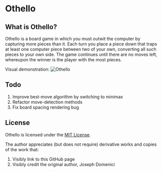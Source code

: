 Othello
======================

What is Othello?
-------------------------------

Othello is a board game in which you must outwit the computer by capturing more pieces than it. Each turn you place a piece down that traps at least one computer piece between two of your own, converting all such pieces to your own side. The game continues until there are no moves left, whereupon the winner is the player with the most pieces.

Visual demonstration:
![Othello](http://i.imgur.com/LvW6mUK.gif "Kicked the computer's ass!")

Todo
----
  1. Improve best-move algorithm by switching to minimax
  2. Refactor move-detection methods
  3. Fix board spacing rendering bug

License
-------
Othello is licensed under the [MIT License](https://github.com/JosephDomenici/Othello/blob/master/LICENSE.md).

The author appreciates (but does not require) derivative works and copies of the work that:
  1. Visibly link to this GitHub page
  2. Visibly credit the original author, Joseph Domenici